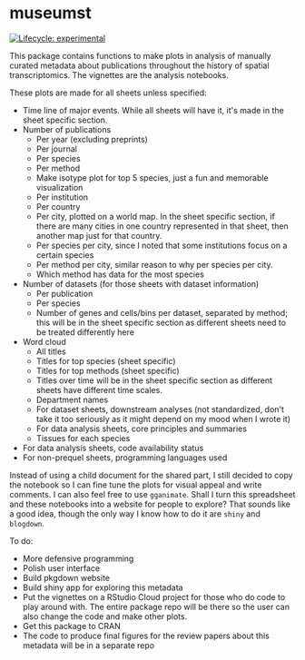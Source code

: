 
# museumst

<!-- badges: start -->
[![Lifecycle: experimental](https://img.shields.io/badge/lifecycle-experimental-orange.svg)](https://www.tidyverse.org/lifecycle/#experimental)
<!-- badges: end -->

This package contains functions to make plots in analysis of manually curated metadata about publications throughout the history of spatial transcriptomics. The vignettes are the analysis notebooks.

These plots are made for all sheets unless specified:
  * Time line of major events. While all sheets will have it, it's made in the sheet specific section.
  * Number of publications
    + Per year (excluding preprints)
    + Per journal
    + Per species
    + Per method
    + Make isotype plot for top 5 species, just a fun and memorable visualization
    + Per institution
    + Per country
    + Per city, plotted on a world map. In the sheet specific section, if there are many cities in one country represented in that sheet, then another map just for that country.
    + Per species per city, since I noted that some institutions focus on a certain species
    + Per method per city, similar reason to why per species per city. 
    + Which method has data for the most species
  * Number of datasets (for those sheets with dataset information)
    + Per publication
    + Per species
    + Number of genes and cells/bins per dataset, separated by method; this will be in the sheet specific section as different sheets need to be treated differently here
  * Word cloud
    + All titles
    + Titles for top species (sheet specific)
    + Titles for top methods (sheet specific)
    + Titles over time will be in the sheet specific section as different sheets have different time scales.
    + Department names
    + For dataset sheets, downstream analyses (not standardized, don't take it too seriously as it might depend on my mood when I wrote it)
    + For data analysis sheets, core principles and summaries
    + Tissues for each species
  * For data analysis sheets, code availability status
  * For non-prequel sheets, programming languages used

Instead of using a child document for the shared part, I still decided to copy the notebook so I can fine tune the plots for visual appeal and write comments. I can also feel free to use `gganimate`. Shall I turn this spreadsheet and these notebooks into a website for people to explore? That sounds like a good idea, though the only way I know how to do it are `shiny` and `blogdown`. 

To do: 

  * More defensive programming
  * Polish user interface
  * Build pkgdown website
  * Build shiny app for exploring this metadata
  * Put the vignettes on a RStudio Cloud project for those who do code to play around with. The entire package repo will be there so the user can also change the code and make other plots.
  * Get this package to CRAN
  * The code to produce final figures for the review papers about this metadata will be in a separate repo
